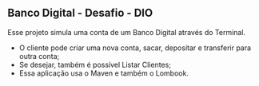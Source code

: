 ## Banco Digital - Desafio - DIO

Esse projeto simula uma conta de um Banco Digital através do Terminal. 

- O cliente pode criar uma nova conta, sacar, depositar e transferir para outra conta;
- Se desejar, também é possível Listar Clientes;
- Essa aplicação usa o Maven e também o Lombook.



 
